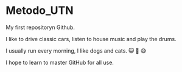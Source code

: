 # Metodo_UTN

My first repositoryn Github.

I like to drive classic cars, listen to house music and play the drums.

I usually run every morning, I like dogs and cats. 😺 🙈 😅

I hope to learn to master GitHub for all use.

